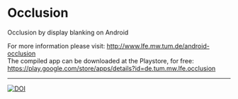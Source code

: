 Occlusion
===

Occlusion by display blanking on Android

For more information please visit: http://www.lfe.mw.tum.de/android-occlusion  
The compiled app can be downloaded at the Playstore, for free: https://play.google.com/store/apps/details?id=de.tum.mw.lfe.occlusion

---
[![DOI](https://zenodo.org/badge/12944/InstituteOfErgonomics/AndroidOcclusion.svg)](http://dx.doi.org/10.5281/zenodo.17615)

